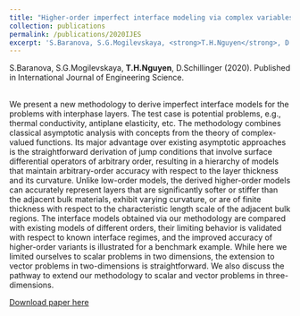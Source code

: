 ```yaml
---
title: "Higher-order imperfect interface modeling via complex variables based asymptotic analysis"
collection: publications
permalink: /publications/2020IJES
excerpt: 'S.Baranova, S.G.Mogilevskaya, <strong>T.H.Nguyen</strong>, D.Schillinger (2020). Published in International Journal of Engineering Science. Read more.'
---
```


<div class="small">
   S.Baranova, S.G.Mogilevskaya, <strong>T.H.Nguyen</strong>, D.Schillinger (2020). Published in International Journal of Engineering Science.
</div> <br/>

We present a new methodology to derive imperfect interface models for the problems with interphase layers. The test case is potential problems, e.g., thermal conductivity, antiplane elasticity, etc. The methodology combines classical asymptotic analysis with concepts from the theory of complex-valued functions. Its major advantage over existing asymptotic approaches is the straightforward derivation of jump conditions that involve surface differential operators of arbitrary order, resulting in a hierarchy of models that maintain arbitrary-order accuracy with respect to the layer thickness and its curvature. Unlike low-order models, the derived higher-order models can accurately represent layers that are significantly softer or stiffer than the adjacent bulk materials, exhibit varying curvature, or are of finite thickness with respect to the characteristic length scale of the adjacent bulk regions. The interface models obtained via our methodology are compared with existing models of different orders, their limiting behavior is validated with respect to known interface regimes, and the improved accuracy of higher-order variants is illustrated for a benchmark example. While here we limited ourselves to scalar problems in two dimensions, the extension to vector problems in two-dimensions is straightforward. We also discuss the pathway to extend our methodology to scalar and vector problems in three-dimensions.

[Download paper here](https://doi.org/10.1016/j.ijengsci.2020.103399)

